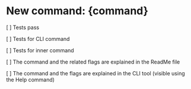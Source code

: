 # New command: {command}

[ ] Tests pass

[ ] Tests for CLI command

[ ] Tests for inner command

[ ] The command and the related flags are explained in the ReadMe file

[ ] The command and the flags are explained in the CLI tool (visible using the Help command)